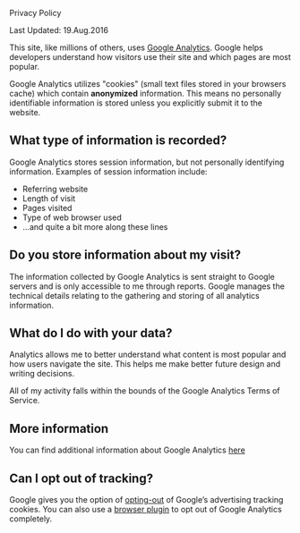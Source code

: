 Privacy Policy

Last Updated: 19.Aug.2016

This site, like millions of others, uses [Google Analytics](http://analytics.google.com/). Google helps developers understand how visitors use their site and which pages are most popular.

Google Analytics utilizes "cookies" (small text files stored in your browsers cache) which contain **anonymized** information. This means no personally identifiable information is stored unless you explicitly submit it to the website.

## What type of information is recorded?

Google Analytics stores session information, but not personally identifying information. Examples of session information include:

* Referring website
* Length of visit
* Pages visited
* Type of web browser used
* ...and quite a bit more along these lines

## Do you store information about my visit?

The information collected by Google Analytics is sent straight to Google servers and is only accessible to me through reports. Google manages the technical details relating to the gathering and storing of all analytics information.

## What do I do with your data?


Analytics allows me to better understand what content is most popular and how users navigate the site. This helps me make better future design and writing decisions.

All of my activity falls within the bounds of the Google Analytics Terms of Service.

## More information

You can find additional information about Google Analytics
[here](https://blog.chadsheets.com/All%20information%20is%20still%20anonymous,%20but%20a%203rd-party%20means%20that%20your%20anonymous%20information%20is%20shared)

## Can I opt out of tracking?

Google gives you the option of [opting-out](http://www.google.com/privacy_ads.html) of Google’s advertising tracking cookies. You can also use a 
[browser plugin](https://tools.google.com/dlpage/gaoptout?hl=en) to opt out of Google Analytics completely.
